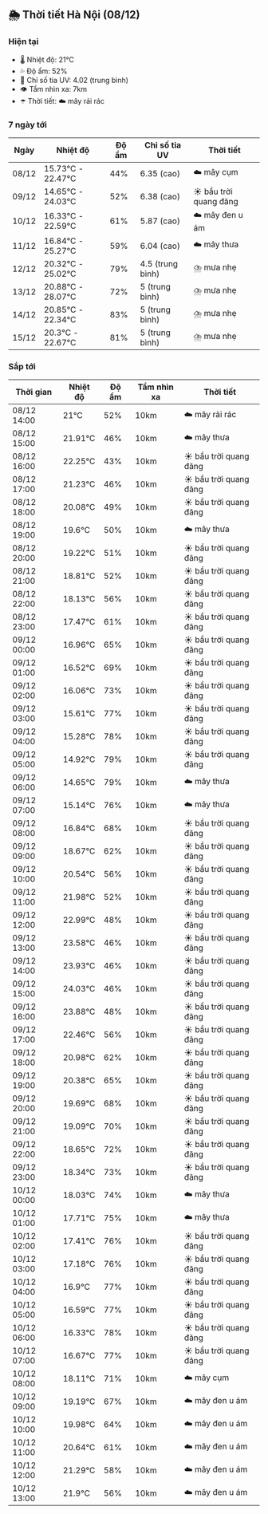 ## 🌦️ Thời tiết Hà Nội (08/12)

### Hiện tại

- 🌡️ Nhiệt độ: 21℃
- 💦 Độ ẩm: 52%
- 🌟 Chỉ số tia UV: 4.02 (trung bình)
- 👁️ Tầm nhìn xa: 7km
- ☂️ Thời tiết: ☁️ mây rải rác

### 7 ngày tới

| Ngày | Nhiệt độ | Độ ẩm | Chỉ số tia UV | Thời tiết |
| --- | --- | --- | --- | --- |
| 08/12 | 15.73℃ - 22.47℃ | 44% | 6.35 (cao) | ☁️ mây cụm |
| 09/12 | 14.65℃ - 24.03℃ | 52% | 6.38 (cao) | ☀️ bầu trời quang đãng |
| 10/12 | 16.33℃ - 22.59℃ | 61% | 5.87 (cao) | ☁️ mây đen u ám |
| 11/12 | 16.84℃ - 25.27℃ | 59% | 6.04 (cao) | ☁️ mây thưa |
| 12/12 | 20.32℃ - 25.02℃ | 79% | 4.5 (trung bình) | ⛈️ mưa nhẹ |
| 13/12 | 20.88℃ - 28.07℃ | 72% | 5 (trung bình) | ⛈️ mưa nhẹ |
| 14/12 | 20.85℃ - 22.34℃ | 83% | 5 (trung bình) | ⛈️ mưa nhẹ |
| 15/12 | 20.3℃ - 22.67℃ | 81% | 5 (trung bình) | ⛈️ mưa nhẹ |

### Sắp tới

| Thời gian | Nhiệt độ | Độ ẩm | Tầm nhìn xa | Thời tiết |
| --- | --- | --- | --- | --- |
| 08/12 14:00 | 21℃ | 52% | 10km | ☁️ mây rải rác |
| 08/12 15:00 | 21.91℃ | 46% | 10km | ☁️ mây thưa |
| 08/12 16:00 | 22.25℃ | 43% | 10km | ☀️ bầu trời quang đãng |
| 08/12 17:00 | 21.23℃ | 46% | 10km | ☀️ bầu trời quang đãng |
| 08/12 18:00 | 20.08℃ | 49% | 10km | ☀️ bầu trời quang đãng |
| 08/12 19:00 | 19.6℃ | 50% | 10km | ☁️ mây thưa |
| 08/12 20:00 | 19.22℃ | 51% | 10km | ☀️ bầu trời quang đãng |
| 08/12 21:00 | 18.81℃ | 52% | 10km | ☀️ bầu trời quang đãng |
| 08/12 22:00 | 18.13℃ | 56% | 10km | ☀️ bầu trời quang đãng |
| 08/12 23:00 | 17.47℃ | 61% | 10km | ☀️ bầu trời quang đãng |
| 09/12 00:00 | 16.96℃ | 65% | 10km | ☀️ bầu trời quang đãng |
| 09/12 01:00 | 16.52℃ | 69% | 10km | ☀️ bầu trời quang đãng |
| 09/12 02:00 | 16.06℃ | 73% | 10km | ☀️ bầu trời quang đãng |
| 09/12 03:00 | 15.61℃ | 77% | 10km | ☀️ bầu trời quang đãng |
| 09/12 04:00 | 15.28℃ | 78% | 10km | ☀️ bầu trời quang đãng |
| 09/12 05:00 | 14.92℃ | 79% | 10km | ☀️ bầu trời quang đãng |
| 09/12 06:00 | 14.65℃ | 79% | 10km | ☁️ mây thưa |
| 09/12 07:00 | 15.14℃ | 76% | 10km | ☁️ mây thưa |
| 09/12 08:00 | 16.84℃ | 68% | 10km | ☀️ bầu trời quang đãng |
| 09/12 09:00 | 18.67℃ | 62% | 10km | ☀️ bầu trời quang đãng |
| 09/12 10:00 | 20.54℃ | 56% | 10km | ☀️ bầu trời quang đãng |
| 09/12 11:00 | 21.98℃ | 52% | 10km | ☀️ bầu trời quang đãng |
| 09/12 12:00 | 22.99℃ | 48% | 10km | ☀️ bầu trời quang đãng |
| 09/12 13:00 | 23.58℃ | 46% | 10km | ☀️ bầu trời quang đãng |
| 09/12 14:00 | 23.93℃ | 46% | 10km | ☀️ bầu trời quang đãng |
| 09/12 15:00 | 24.03℃ | 46% | 10km | ☀️ bầu trời quang đãng |
| 09/12 16:00 | 23.88℃ | 48% | 10km | ☀️ bầu trời quang đãng |
| 09/12 17:00 | 22.46℃ | 56% | 10km | ☀️ bầu trời quang đãng |
| 09/12 18:00 | 20.98℃ | 62% | 10km | ☀️ bầu trời quang đãng |
| 09/12 19:00 | 20.38℃ | 65% | 10km | ☀️ bầu trời quang đãng |
| 09/12 20:00 | 19.69℃ | 68% | 10km | ☀️ bầu trời quang đãng |
| 09/12 21:00 | 19.09℃ | 70% | 10km | ☀️ bầu trời quang đãng |
| 09/12 22:00 | 18.65℃ | 72% | 10km | ☀️ bầu trời quang đãng |
| 09/12 23:00 | 18.34℃ | 73% | 10km | ☀️ bầu trời quang đãng |
| 10/12 00:00 | 18.03℃ | 74% | 10km | ☁️ mây thưa |
| 10/12 01:00 | 17.71℃ | 75% | 10km | ☁️ mây thưa |
| 10/12 02:00 | 17.41℃ | 76% | 10km | ☀️ bầu trời quang đãng |
| 10/12 03:00 | 17.18℃ | 76% | 10km | ☀️ bầu trời quang đãng |
| 10/12 04:00 | 16.9℃ | 77% | 10km | ☀️ bầu trời quang đãng |
| 10/12 05:00 | 16.59℃ | 77% | 10km | ☀️ bầu trời quang đãng |
| 10/12 06:00 | 16.33℃ | 78% | 10km | ☀️ bầu trời quang đãng |
| 10/12 07:00 | 16.67℃ | 77% | 10km | ☀️ bầu trời quang đãng |
| 10/12 08:00 | 18.11℃ | 71% | 10km | ☁️ mây cụm |
| 10/12 09:00 | 19.19℃ | 67% | 10km | ☁️ mây đen u ám |
| 10/12 10:00 | 19.98℃ | 64% | 10km | ☁️ mây đen u ám |
| 10/12 11:00 | 20.64℃ | 61% | 10km | ☁️ mây đen u ám |
| 10/12 12:00 | 21.29℃ | 58% | 10km | ☁️ mây đen u ám |
| 10/12 13:00 | 21.9℃ | 56% | 10km | ☁️ mây đen u ám |
